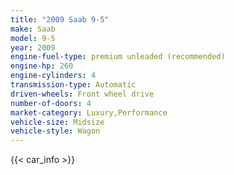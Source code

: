 ```yaml
---
title: "2009 Saab 9-5"
make: Saab
model: 9-5
year: 2009
engine-fuel-type: premium unleaded (recommended)
engine-hp: 260
engine-cylinders: 4
transmission-type: Automatic
driven-wheels: Front wheel drive
number-of-doors: 4
market-category: Luxury,Performance
vehicle-size: Midsize
vehicle-style: Wagon
---
```


{{< car_info >}}
